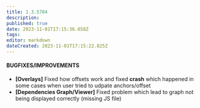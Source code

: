 ```yaml
---
title: 1.3.5704
description: 
published: true
date: 2023-11-01T17:15:36.658Z
tags: 
editor: markdown
dateCreated: 2023-11-01T17:15:22.825Z
---		
```

		
#### **BUGFIXES/IMPROVEMENTS**
- **[Overlays]** Fixed how offsets work and fixed **crash** which happened in some cases when user tried to udpate anchors/offset
- **[Dependencies Graph/Viewer]** Fixed problem which lead to graph not being displayed correctly (missing JS file)
